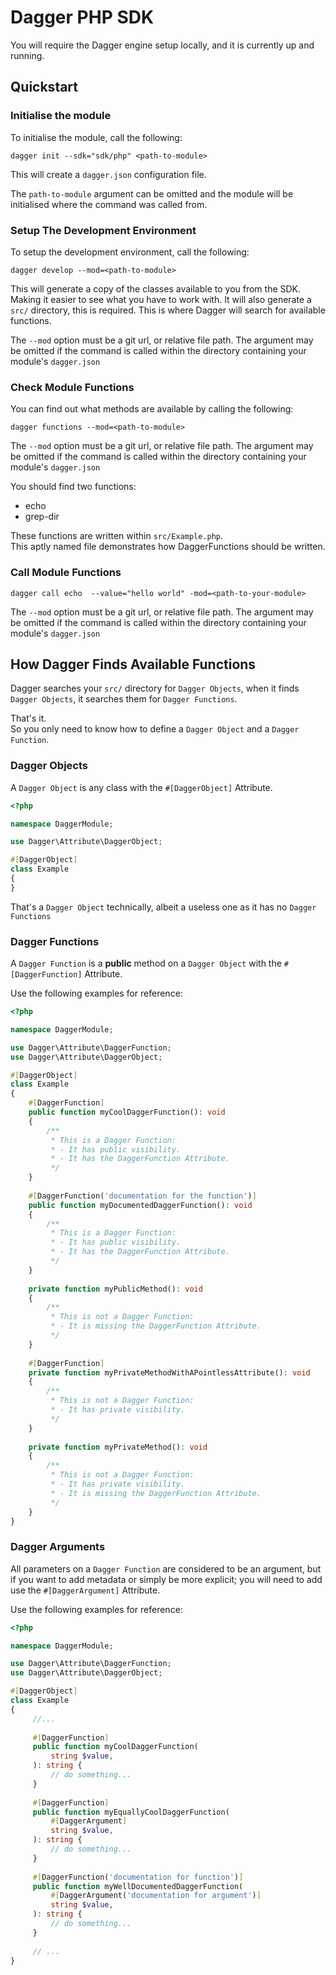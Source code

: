 # Dagger PHP SDK #

You will require the Dagger engine setup locally, and it is currently up and running.

## Quickstart ##

### Initialise the module ###

To initialise the module, call the following:

```
dagger init --sdk="sdk/php" <path-to-module>
```

This will create a `dagger.json` configuration file.

The `path-to-module` argument can be omitted and the module will be initialised where the command was called from.

### Setup The Development Environment ###

To setup the development environment, call the following:

```
dagger develop --mod=<path-to-module>
```

This will generate a copy of the classes available to you from the SDK. Making it easier to see what you have to work with. It will also generate a `src/` directory, this is required. This is where Dagger will search for available functions.

The `--mod` option must be a git url, or relative file path. The argument may be omitted if the command is called within the directory containing your module's `dagger.json` 

### Check Module Functions ###

You can find out what methods are available by calling the following:

```
dagger functions --mod=<path-to-module>
```

The `--mod` option must be a git url, or relative file path. The argument may be omitted if the command is called within the directory containing your module's `dagger.json` 

You should find two functions:
- echo
- grep-dir

These functions are written within `src/Example.php`.  
This aptly named file demonstrates how DaggerFunctions should be written.


### Call Module Functions ###

```text
dagger call echo  --value="hello world" -mod=<path-to-your-module>
```

The `--mod` option must be a git url, or relative file path. The argument may be omitted if the command is called within the directory containing your module's `dagger.json` 

## How Dagger Finds Available Functions ##

Dagger searches your `src/` directory for `Dagger Objects`, when it finds `Dagger Objects`, it searches them for `Dagger Functions`.

That's it.  
So you only need to know how to define a `Dagger Object` and a `Dagger Function`.

### Dagger Objects ###

A `Dagger Object` is any class with the `#[DaggerObject]` Attribute.

```php
<?php

namespace DaggerModule;

use Dagger\Attribute\DaggerObject;

#[DaggerObject]
class Example
{
}
```

That's a `Dagger Object` technically, albeit a useless one as it has no `Dagger Functions`

### Dagger Functions ###

A `Dagger Function` is a **public** method on a `Dagger Object` with the `#[DaggerFunction]` Attribute.

Use the following examples for reference:

```php
<?php

namespace DaggerModule;

use Dagger\Attribute\DaggerFunction;
use Dagger\Attribute\DaggerObject;

#[DaggerObject]
class Example
{
    #[DaggerFunction]
    public function myCoolDaggerFunction(): void
    {
        /**
         * This is a Dagger Function:
         * - It has public visibility.
         * - It has the DaggerFunction Attribute.
         */
    }
    
    #[DaggerFunction('documentation for the function')]
    public function myDocumentedDaggerFunction(): void
    {
        /**
         * This is a Dagger Function:
         * - It has public visibility.
         * - It has the DaggerFunction Attribute.
         */
    }
    
    private function myPublicMethod(): void
    {
        /**
         * This is not a Dagger Function:
         * - It is missing the DaggerFunction Attribute.
         */
    }
    
    #[DaggerFunction]
    private function myPrivateMethodWithAPointlessAttribute(): void
    {
        /**
         * This is not a Dagger Function:
         * - It has private visibility.
         */
    }
    
    private function myPrivateMethod(): void
    {
        /**
         * This is not a Dagger Function:
         * - It has private visibility.
         * - It is missing the DaggerFunction Attribute.
         */
    }
}
```

### Dagger Arguments ###

All parameters on a `Dagger Function` are considered to be an argument, but if you want to add metadata or simply be more explicit; you will need to add use the `#[DaggerArgument]` Attribute.

Use the following examples for reference:

```php
<?php

namespace DaggerModule;

use Dagger\Attribute\DaggerFunction;
use Dagger\Attribute\DaggerObject;

#[DaggerObject]
class Example
{
     //...
     
     #[DaggerFunction]
     public function myCoolDaggerFunction(
         string $value,
     ): string {
         // do something...
     }
     
     #[DaggerFunction]
     public function myEquallyCoolDaggerFunction(
         #[DaggerArgument]
         string $value,
     ): string {
         // do something...
     }
     
     #[DaggerFunction('documentation for function')]
     public function myWellDocumentedDaggerFunction(
         #[DaggerArgument('documentation for argument')]
         string $value,
     ): string {
         // do something...
     }
     
     // ...
}
```
